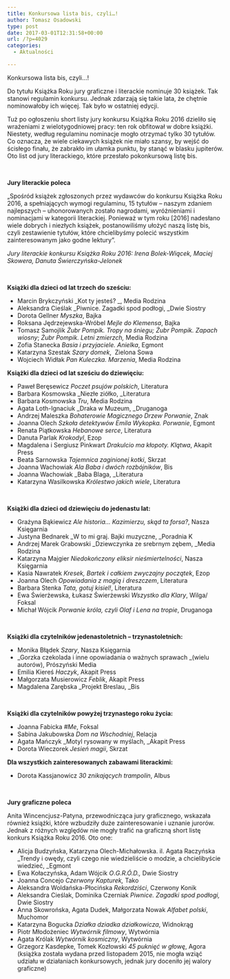 ```yaml
---
title: Konkursowa lista bis, czyli…!
author: Tomasz Osadowski
type: post
date: 2017-03-01T12:31:58+00:00
url: /?p=4029
categories:
  - Aktualności

---
```

Konkursowa lista bis, czyli&#8230;!

Do tytułu Książka Roku jury graficzne i literackie nominuje 30 książek. Tak stanowi regulamin konkursu. Jednak zdarzają się takie lata, że chętnie nominowałoby ich więcej. Tak było w ostatniej edycji.

Tuż po ogłoszeniu short listy jury konkursu Książka Roku 2016 dzieliło się wrażeniami z wielotygodniowej pracy: ten rok obfitował w dobre książki. Niestety, według regulaminu nominacje mogło otrzymać tylko 30 tytułów. Co oznacza, że wiele ciekawych książek nie miało szansy, by wejść do ścisłego finału, że zabrakło im ułamka punktu, by stanąć w blasku jupiterów. Oto list od jury literackiego, które przesłało pokonkursową listę bis.

&nbsp;

**Jury literackie poleca**

„Spośród książek zgłoszonych przez wydawców do konkursu Książka Roku 2016, a spełniających wymogi regulaminu, 15 tytułów &#8211; naszym zdaniem najlepszych &#8211; uhonorowanych zostało nagrodami, wyróżnieniami i nominacjami w kategorii literackiej. Ponieważ w tym roku [2016] nadesłano wiele dobrych i niezłych książek, postanowiliśmy ułożyć naszą listę bis, czyli zestawienie tytułów, które chcielibyśmy polecić wszystkim zainteresowanym jako godne lektury”.

_Jury literackie konkursu Książka Roku 2016: Irena Bolek-Wiącek, Maciej Skowera, Danuta Świerczyńska-Jelonek_

&nbsp;

**Książki dla dzieci od lat trzech do sześciu:**

  * Marcin Brykczyński _Kot ty jesteś? _, Media Rodzina
  * Aleksandra Cieślak _Piwnice. Zagadki spod podłogi, _Dwie Siostry
  * Dorota Gellner _Myszka_, Bajka
  * Roksana Jędrzejewska-Wróbel  _Mejle do Klemensa_, Bajka
  * Tomasz Samojlik _Żubr Pompik. Tropy na śniegu;_ _Żubr Pompik. Zapach wiosny_; _Żubr Pompik. Letni zmierzch,_ Media Rodzina
  * Zofia Stanecka _Basia i przyjaciele. Anielka_, Egmont
  * Katarzyna Szestak _Szary domek_,  Zielona Sowa
  * Wojciech Widłak _Pan Kuleczka. Marzenia_, Media Rodzina

**Książki dla dzieci od lat sześciu do dziewięciu:**

  * Paweł Beręsewicz _Poczet psujów polskich_, Literatura
  * Barbara Kosmowska _Niezłe ziółko, _Literatura
  * Barbara Kosmowska _Tru_, Media Rodzina
  * Agata Loth-Ignaciuk _Draka w Muzeum, _Druganoga
  * Andrzej Maleszka _Bohaterowie Magicznego Drzew_ _Porwanie_, Znak
  * Joanna Olech _Szkoła detektywów Emila Wykopka. Porwanie_, Egmont
  * Renata Piątkowska _Hebanowe serce_, Literatura
  * Danuta Parlak _Krokodyl_, Ezop
  * Magdalena i Sergiusz Pinkwart _Drakulcio ma kłopoty. Klątwa_, Akapit Press
  * Beata Sarnowska _Tajemnica zaginionej kotki_, Skrzat
  * Joanna Wachowiak _Ala Baba i dwóch rozbójników_, Bis
  * Joanna Wachowiak _Baba Blaga, _Literatura
  * Katarzyna Wasilkowska _Królestwo jakich wiele_, Literatura

&nbsp;

**Książki dla dzieci od dziewięciu do jedenastu lat:**

  * Grażyna Bąkiewicz _Ale historia… Kazimierzu, skąd ta forsa?_, Nasza Księgarnia
  * Justyna Bednarek _W to mi graj. Bajki muzyczne, _Poradnia K
  * Andrzej Marek Grabowski _Dziewczynka ze srebrnym zębem, _Media Rodzina
  * Katarzyna Majgier _Niedokończony eliksir nieśmiertelności_, Nasza Księgarnia
  * Kasia Nawratek _Kresek, Bartek i całkiem zwyczajny początek_, Ezop
  * Joanna Olech  _Opowiadania z magią i dreszczem_, Literatura
  * Barbara Stenka _Tata, gotuj kisiel!_, Literatura
  * Ewa Świerżewska, Łukasz Świerżewski _Wszystko dla Klary_, Wilga/ Foksal
  * Michał Wójcik _Porwanie króla, czyli Olaf i Lena na tropie_, Druganoga

&nbsp;

**Książki dla czytelników jedenastoletnich – trzynastoletnich:**

  * Monika Błądek _Szary_, Nasza Księgarnia
  * _Gorzka czekolada i inne opowiadania o ważnych sprawach _(wielu autorów), Prószyński Media
  * Emilia Kiereś _Haczyk_, Akapit Press
  * Małgorzata Musierowicz _Feblik_, Akapit Press
  * Magdalena Zarębska _Projekt Breslau, _Bis

&nbsp;

**Książki dla czytelników powyżej trzynastego roku życia:**

  * Joanna Fabicka _#Me_, Foksal
  * Sabina Jakubowska _Dom na Wschodniej_, Relacja
  * Agata Mańczyk _Motyl rysowany w myślach, _Akapit Press
  * Dorota Wieczorek _Jesień magii_, Skrzat

**Dla wszystkich zainteresowanych zabawami literackimi:**

  * Dorota Kassjanowicz _30 znikających trampolin_, Albus

&nbsp;

**Jury graficzne poleca**

Anita Wincencjusz-Patyna, przewodnicząca jury graficznego, wskazała również książki, które wzbudziły duże zainteresowanie i uznanie jurorów. Jednak z różnych względów nie mogły trafić na graficzną short listę konkurs Książka Roku 2016. Oto one:

  * Alicja Budzyńska, Katarzyna Olech-Michałowska. il. Agata Raczyńska _Trendy i owędy, czyli czego nie wiedzieliście o modzie, a chcielibyście wiedzieć, _Egmont
  * Ewa Kołaczyńska, Adam Wójcik _O_._G.R.Ó.D.,_ Dwie Siostry
  * Joanna Concejo _Czerwony Kapturek,_ Tako
  * Aleksandra Woldańska-Płocińska _Rekordziści_, Czerwony Konik
  * Aleksandra Cieślak, Dominika Czerniak _Piwnice. Zagadki spod podłogi,_ Dwie Siostry
  * Anna Skowrońska, Agata Dudek, Małgorzata Nowak _Alfabet polski_, Muchomor
  * Katarzyna Bogucka _Działka dziadka działkowicza_, Widnokrąg
  * Piotr Młodożeniec _Wytwórnik filmowy_, Wytwórnia
  * Agata Królak _Wytwórnik kosmiczny_, Wytwórnia
  * Grzegorz Kasdepke, Tomek Kozłowski _45 puknięć w głowę_, Agora (książka została wydana przed listopadem 2015, nie mogła wziąć udziału w działaniach konkursowych, jednak jury doceniło jej walory graficzne)